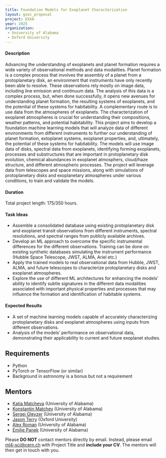 ```yaml
---
title: Foundation Models for Exoplanet Characterization
layout: gsoc_proposal
project: EXXA
year: 2025
organization:
 - University of Alabama
 - Oxford University
---
```


#### Description

Advancing the understanding of exoplanets and planet formation requires a wide variety of observational methods and data modalities. Planet formation is a complex process that involves the assembly of a planet from a protoplanetary disk, an environment that instruments have only recently been able to resolve. These observations rely mostly on image data, including line emission and continuum data. The analysis of this data is a complex process, but, when done successfully, it opens new avenues for understanding planet formation, the resulting systems of exoplanets, and the potential of these systems for habitability. A complementary route is to use data from the atmospheres of exoplanets. The characterization of exoplanet atmospheres is crucial for understanding their compositions, weather patterns, and potential habitability. This project aims to develop a foundation machine learning models that will analyze data of different environments from different instruments to further our understanding of planet formation, extoplanet systems, exoplanet properties, and, ultimately, the potential of these systems for habitability. The models will use image data of disks, spectral data from exoplanets, identifying forming exoplanets, processes and substructures that are important in protoplanetary disk evolution, chemical abundances in exoplanet atmosphers, cloud/haze structure, and different atmospheric processes. The project will leverage data from telescopes and space missions, along with simulations of protoplanetary disks and exoplanetary atmospheres under various conditions, to train and validate the models.

#### Duration

Total project length: 175/350 hours.

#### Task Ideas
  * Assemble a consolidated database using existing protoplanetary disk and exoplanet transit observations from different instruments, spectral resolutions, and spectral ranges from publicly available archives. 
  * Develop an ML approach to overcome the specific instrumental differences for the different observations. Training can be done on existing synthetic databases simulating the instrument performance (Hubble Space Telescope, JWST, ALMA, Ariel etc.)
  * Apply the trained models to real observational data from Hubble, JWST, ALMA, and future telescopes to characterize protoplanetary disks and exoplanet atmospheres.
  * Explore the use of different ML architectures for enhancing the models’ ability to identify subtle signatures in the different data modalities associated with important physical properties and processes that may influence the formation and identification of habitable systems.



#### Expected Results
  * A set of machine learning models capable of accurately characterizing protoplanetary disks and exoplanet atmospheres using inputs from different observations.
  * Analysis of the models’ performance on observational data, demonstrating their applicability to current and future exoplanet studies.




## Requirements
  * Python
  * PyTorch or TensorFlow (or similar)
  * Background in astronomy is a bonus but not a requirement


<!---## Test
Use [this link](https://docs.google.com/document/d/1t2cSxEx3vIa6uirfkMkF92rWZM4tTJ_V-lkpYSdukVQ/edit?usp=sharing) for instructions on completing the test.-->

## Mentors

* [Katia Matcheva](mailto:ml4-sci@cern.ch) (University of Alabama)
* [Konstantin Matchev](mailto:ml4-sci@cern.ch) (University of Alabama)
* [Sergei Gleyzer](mailto:ml4-sci@cern.ch) (University of Alabama)
* [Jason Terry](mailto:jpterry@uga.edu) (Oxford University)
* [Alex Roman](mailto:ml4-sci@cern.ch) (University of Alabama)
* [Emilie Panek](mailto:ml4-sci@cern.ch) (University of Alabama)

Please **DO NOT** contact mentors directly by email. Instead, please email [ml4-sci@cern.ch](mailto:ml4-sci@cern.ch) with Project Title and **include your CV**. The mentors will then get in touch with you.

